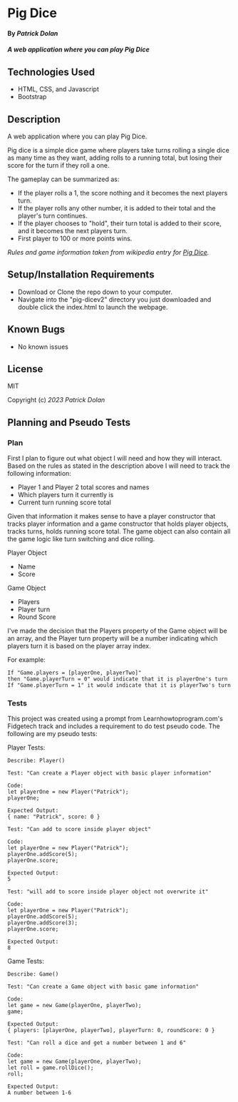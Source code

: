 # Pig Dice

#### By _**Patrick Dolan**_

#### _A web application where you can play Pig Dice_

## Technologies Used

* HTML, CSS, and Javascript
* Bootstrap

## Description

A web application where you can play Pig Dice.

Pig dice is a simple dice game where players take turns rolling a single dice as many time as they want, adding rolls to a running total, but losing their score for the turn if they roll a one. 

The gameplay can be summarized as:
* If the player rolls a 1, the score nothing and it becomes the next players turn.
* If the player rolls any other number, it is added to their total and the player's turn continues.
* If the player chooses to "hold", their turn total is added to their score, and it becomes the next players turn.
* First player to 100 or more points wins.

_Rules and game information taken from wikipedia entry for [Pig Dice](https://en.wikipedia.org/wiki/Pig_%28dice_game%29)._

## Setup/Installation Requirements

* Download or Clone the repo down to your computer.
* Navigate into the "pig-dicev2" directory you just downloaded and double click the index.html to launch the webpage.

## Known Bugs

* No known issues

## License

MIT

Copyright (c) _2023_ _Patrick Dolan_

## Planning and Pseudo Tests

### Plan

First I plan to figure out what object I will need and how they will interact. Based on the rules as stated in the description above I will need to track the following information:

* Player 1 and Player 2 total scores and names
* Which players turn it currently is
* Current turn running score total

Given that information it makes sense to have a player constructor that tracks player information and a game constructor that holds player objects, tracks turns, holds running score total. The game object can also contain all the game logic like turn switching and dice rolling.

Player Object
* Name
* Score

Game Object
* Players
* Player turn
* Round Score

I've made the decision that the Players property of the Game object will be an array, and the Player turn property will be a number indicating which players turn it is based on the player array index.

For example:  
```
If "Game.players = [playerOne, playerTwo]"  
then "Game.playerTurn = 0" would indicate that it is playerOne's turn   
If "Game.playerTurn = 1" it would indicate that it is playerTwo's turn
```

### Tests

This project was created using a prompt from Learnhowtoprogram.com's Fidgetech track and includes a requirement to do test pseudo code. The following are my pseudo tests:

Player Tests:

```
Describe: Player()
```

```
Test: "Can create a Player object with basic player information"

Code:
let playerOne = new Player("Patrick");
playerOne;

Expected Output:
{ name: "Patrick", score: 0 }
```

```
Test: "Can add to score inside player object"

Code:
let playerOne = new Player("Patrick");
playerOne.addScore(5);
playerOne.score;

Expected Output:
5
```

```
Test: "will add to score inside player object not overwrite it"

Code:
let playerOne = new Player("Patrick");
playerOne.addScore(5);
playerOne.addScore(3);
playerOne.score;

Expected Output:
8
```

Game Tests:

```
Describe: Game()
```

```
Test: "Can create a Game object with basic game information"

Code:
let game = new Game(playerOne, playerTwo);
game;

Expected Output:
{ players: [playerOne, playerTwo], playerTurn: 0, roundScore: 0 }
```

```
Test: "Can roll a dice and get a number between 1 and 6"

Code:
let game = new Game(playerOne, playerTwo);
let roll = game.rollDice();
roll;

Expected Output:
A number between 1-6
```